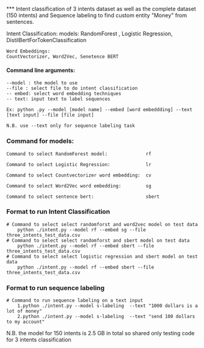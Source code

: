 *** Intent classification of 3 intents dataset as well as the complete dataset (150 intents) and Sequence labeling to find custom entity "Money" from sentences.


Intent Classification:
	models:
	RandomForest , Logistic Regression, DistilBertForTokenClassification
	
	Word Embeddings:
	CountVectorizer, Word2Vec, Senetence BERT


#### Command line arguments:
	--model : the model to use
	--file : select file to do intent classification
	-- embed: select word embedding techniques
	-- text: input text to label sequences

	Ex: python .py --model [model name] --embed [word embeddding] --text [text input] --file [file input]
	
	N.B. use --text only for sequence labeling task


### Command for models:
	Command to select RandomForest model:              rf

	Command to select Logistic Regression:             lr

	Command to select Countvectorizer word embedding:  cv

	Command to select Word2Vec word embedding:         sg

	Command to select sentence bert:                   sbert


### Format to run Intent Classification
	
	# Command to select select randomforst and word2vec model on test data
		python ./intent.py --model rf --embed sg --file three_intents_test_data.csv
	# Command to select select randomforst and sbert model on test data
		python ./intent.py --model rf --embed sbert --file three_intents_test_data.csv
	# Command to select select logistic regression and sbert model on test data
		python ./intent.py --model rf --embed sbert --file three_intents_test_data.csv


### Format to run sequence labeling
	# Command to run sequence labeling on a text input
		1.python ./intent.py --model s-labeling  --text "1000 dollars is a lot of money"
		2.python ./intent.py --model s-labeling  --text "send 100 dollars to my account"
		

N.B. the model for 150 intents is 2.5 GB in total so shared only testing code for 3 intents classification
